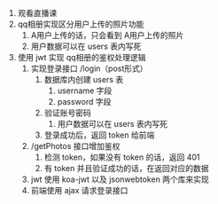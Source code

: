 1. 观看直播课
2. qq相册实现区分用户上传的照片功能
   1. A用户上传的话，只会看到 A用户上传的照片
   2. 用户数据可以在 users 表内写死
3. 使用 jwt 实现 qq相册的鉴权处理逻辑
   1. 实现登录接口 /login（post形式）
      1. 数据库内创建 users 表
         1. username 字段
         2. password 字段
      2. 验证账号密码
         1. 用户数据可以在 users 表内写死
      3. 登录成功后，返回 token 给前端
   2. /getPhotos 接口增加鉴权
      1. 检测 token，如果没有 token 的话，返回 401
      2. 有 token 并且验证成功的话，在返回对应的数据
   3. jwt 使用 koa-jwt 以及 jsonwebtoken 两个库来实现
   4. 前端使用 ajax 请求登录接口